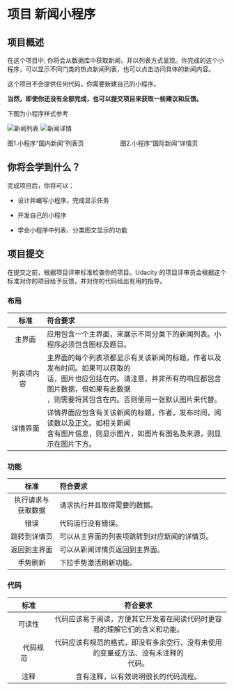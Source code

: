 项目 新闻小程序
=====

项目概述
----

在这个项目中, 你将会从数据库中获取新闻，并以列表方式呈现。你完成的这个小程序，可以显示不同门类的热点新闻列表，也可以点击访问具体的新闻内容。

这个项目不会提供任何代码，你需要新建自己的小程序。

**当然，即使你还没有全部完成，也可以提交项目来获取一些建议和反馈。**

下图为小程序样式参考

![新闻列表](https://raw.githubusercontent.com/udacity/cn-wechat-weather/default-1-1/news_project/%E6%96%B0%E9%97%BB%E5%88%97%E8%A1%A8.png)
![新闻详情](https://raw.githubusercontent.com/udacity/cn-wechat-weather/default-1-1/news_project/%E6%96%B0%E9%97%BB%E8%AF%A6%E6%83%85.png)

图1.小程序“国内新闻”列表页&emsp; &nbsp; &nbsp; &nbsp; &emsp; &nbsp; &nbsp; &nbsp; 图2.小程序“国际新闻”详情页



你将会学到什么？
----

完成项目后，你将可以：

*  设计并编写小程序，完成显示任务

*  开发自己的小程序

*  学会小程序中列表、分类图文显示的功能


项目提交
-----
在提交之前，根据项目评审标准检查你的项目。Udacity 的项目评审员会根据这个标准对你的项目给予反馈，并对你的代码给出有用的指导。

### 布局
|    标准    | 符合要求 |
| :--------: | :----------------------------------------------------------- |
|   主界面   | 应用包含一个主界面，来展示不同分类下的新闻列表。小程序必须包含图标及题目。 |
| 列表项内容 &nbsp;&nbsp;| 主界面的每个列表项都显示有关该新闻的标题，作者以及发布时间。如果可以获取的<br>话，图片也应包括在内。请注意，并非所有的响应都包含图片数据，但如果有此数据<br>，则需要将其包含在内。否则使用一张默认图片来代替。 |
|  详情界面  | 详情界面应包含有关该新闻的标题，作者，发布时间，阅读数以及正文。如相关新闻<br>含有图片信息，则显示图片，如图片有图名及来源，则显示在图片下方。 |

### 功能
|          标准          | 符合要求 |
| :--------------------: | :------------------------------------------- |
| 执行请求与<br>获取数据 | 请求执行并且取得需要的数据。                 |
|          错误          | 代码运行没有错误。                           |
|      跳转到详情页      | 可以从主界面的列表项跳转到对应新闻的详情页。 &nbsp;&nbsp;&nbsp;&nbsp;|
|      返回到主界面      | 可以从新闻详情页返回到主界面。               |
|        手势刷新        | 下拉手势激活刷新功能。                       |

### 代码
|   标准   |                           符合要求                           |
| :------: | :----------------------------------------------------------: |
|  可读性  | 代码应该易于阅读，方便其它开发者在阅读代码时更容易的理解它们的含义和功能。|
|   &nbsp;&nbsp;&nbsp;&nbsp;&nbsp;代码规范&nbsp;&nbsp;&nbsp;&nbsp;&nbsp;   | 代码应该有规范的格式，即没有多余空行、没有未使用的变量或方法、没有未注释的<br>代码。 |
|   注释   |             含有注释，以有效说明很长的代码流程。             |


